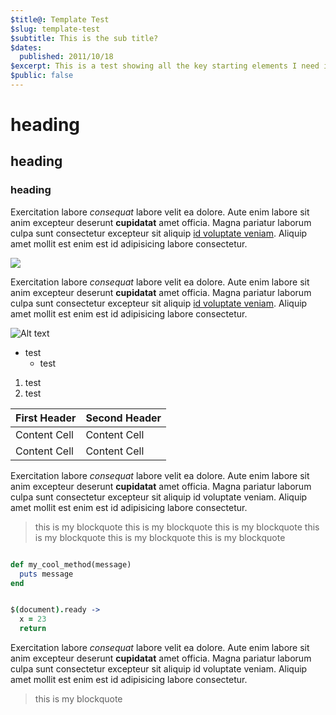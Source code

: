 ```yaml
---
$title@: Template Test
$slug: template-test
$subtitle: This is the sub title?
$dates:
  published: 2011/10/18
$excerpt: This is a test showing all the key starting elements I need in post templates
$public: false
---
```

# heading

## heading

### heading

Exercitation labore *consequat* labore velit ea dolore. Aute enim labore sit anim excepteur deserunt **cupidatat** amet officia. Magna pariatur laborum culpa sunt consectetur excepteur sit aliquip [id voluptate veniam](http://example.com). Aliquip amet mollit est enim est id adipisicing labore consectetur.

<img src="https://placekitten.com/g/300/150" class="full"/>

Exercitation labore *consequat* labore velit ea dolore. Aute enim labore sit anim excepteur deserunt **cupidatat** amet officia. Magna pariatur laborum culpa sunt consectetur excepteur sit aliquip [id voluptate veniam](http://example.com). Aliquip amet mollit est enim est id adipisicing labore consectetur.

![Alt text](https://placekitten.com/g/300/150)

- test
  - test

1. test
  1. test

First Header  | Second Header
------------- | -------------
Content Cell  | Content Cell
Content Cell  | Content Cell

Exercitation labore *consequat* labore velit ea dolore. Aute enim labore sit anim excepteur deserunt **cupidatat** amet officia. Magna pariatur laborum culpa sunt consectetur excepteur sit aliquip id voluptate veniam. Aliquip amet mollit est enim est id adipisicing labore consectetur.

> this is my blockquote this is my blockquote this is my blockquote this is my blockquote this is my blockquote this is my blockquote

```ruby

def my_cool_method(message)
  puts message
end
```

```coffee

$(document).ready ->
  x = 23
  return
```
Exercitation labore *consequat* labore velit ea dolore. Aute enim labore sit anim excepteur deserunt **cupidatat** amet officia. Magna pariatur laborum culpa sunt consectetur excepteur sit aliquip id voluptate veniam. Aliquip amet mollit est enim est id adipisicing labore consectetur.

> this is my blockquote
